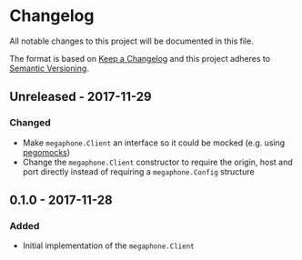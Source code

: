 # Changelog

All notable changes to this project will be documented in this file.

The format is based on [Keep a Changelog](http://keepachangelog.com/en/1.0.0/) and
this project adheres to [Semantic Versioning](http://semver.org/spec/v2.0.0.html).

## Unreleased - 2017-11-29

### Changed

- Make `megaphone.Client` an interface so it could be mocked (e.g. using [pegomocks](https://github.com/petergtz/pegomock))
- Change the `megaphone.Client` constructor to require the origin, host and port directly instead of requiring a `megaphone.Config` structure

## 0.1.0 - 2017-11-28

### Added

- Initial implementation of the `megaphone.Client`
